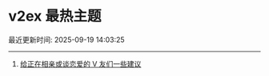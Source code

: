 # v2ex 最热主题

最近更新时间: 2025-09-19 14:03:25

--- 
1. [给正在相亲或谈恋爱的 V 友们一些建议](https://www.v2ex.com/t/1160375) 
